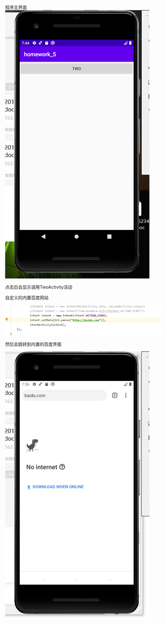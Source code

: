 

程序主界面
![img](zfh4_picture/1.png)

点击后会显示调用TwoActivity活动


自定义的内置百度网站

![img](zfh4_picture/3.png)

然后会跳转到内置的百度界面


![img](zfh4_picture/2.png)


